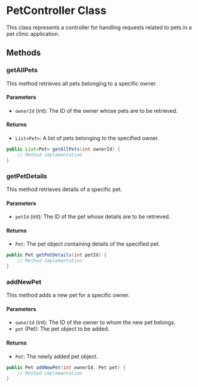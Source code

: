 # PetController Class

This class represents a controller for handling requests related to pets in a pet clinic application.

## Methods

### getAllPets

This method retrieves all pets belonging to a specific owner.

#### Parameters
- `ownerId` (int): The ID of the owner whose pets are to be retrieved.

#### Returns
- `List<Pet>`: A list of pets belonging to the specified owner.

```java
public List<Pet> getAllPets(int ownerId) {
    // Method implementation
}
```

### getPetDetails

This method retrieves details of a specific pet.

#### Parameters
- `petId` (int): The ID of the pet whose details are to be retrieved.

#### Returns
- `Pet`: The pet object containing details of the specified pet.

```java
public Pet getPetDetails(int petId) {
    // Method implementation
}
```

### addNewPet

This method adds a new pet for a specific owner.

#### Parameters
- `ownerId` (int): The ID of the owner to whom the new pet belongs.
- `pet` (Pet): The pet object to be added.

#### Returns
- `Pet`: The newly added pet object.

```java
public Pet addNewPet(int ownerId, Pet pet) {
    // Method implementation
}
```